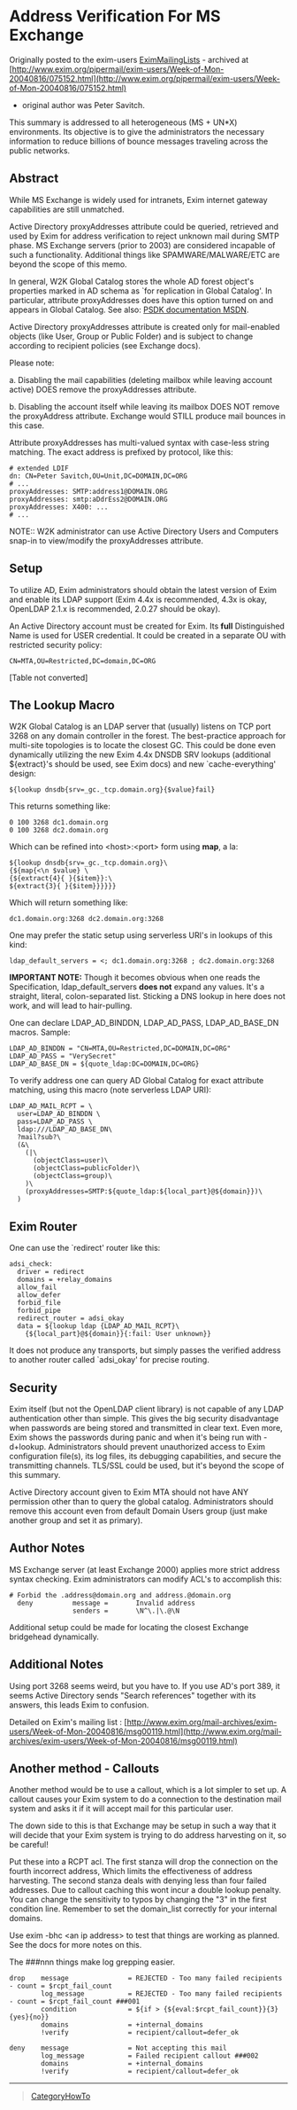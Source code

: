 Address Verification For MS Exchange
====================================

Originally posted to the exim-users
[EximMailingLists](EximMailingLists) - archived at
[http://www.exim.org/pipermail/exim-users/Week-of-Mon-20040816/075152.html](http://www.exim.org/pipermail/exim-users/Week-of-Mon-20040816/075152.html)
- original author was Peter Savitch.

This summary is addressed to all heterogeneous (MS + UN\*X)
environments. Its objective is to give the administrators the necessary
information to reduce billions of bounce messages traveling across the
public networks.

Abstract
--------

While MS Exchange is widely used for intranets, Exim internet gateway
capabilities are still unmatched.

Active Directory proxyAddresses attribute could be queried, retrieved
and used by Exim for address verification to reject unknown mail during
SMTP phase. MS Exchange servers (prior to 2003) are considered incapable
of such a functionality. Additional things like SPAMWARE/MALWARE/ETC are
beyond the scope of this memo.

In general, W2K Global Catalog stores the whole AD forest object's
properties marked in AD schema as \`for replication in Global Catalog'.
In particular, attribute proxyAddresses does have this option turned on
and appears in Global Catalog. See also: [PSDK documentation
MSDN](http://search.microsoft.com/search/results.aspx?qu=PSDK).

Active Directory proxyAddresses attribute is created only for
mail-enabled objects (like User, Group or Public Folder) and is subject
to change according to recipient policies (see Exchange docs).

Please note:

a.  Disabling the mail capabilities (deleting mailbox while leaving
    account active) DOES remove the proxyAddresses attribute.

b.  Disabling the account itself while leaving its mailbox DOES NOT
    remove the proxyAddress attribute. Exchange would STILL produce mail
    bounces in this case.

Attribute proxyAddresses has multi-valued syntax with case-less string
matching. The exact address is prefixed by protocol, like this:

    # extended LDIF
    dn: CN=Peter Savitch,OU=Unit,DC=DOMAIN,DC=ORG
    # ...
    proxyAddresses: SMTP:address1@DOMAIN.ORG
    proxyAddresses: smtp:aDdrEss2@DOMAIN.ORG
    proxyAddresses: X400: ...
    # ...

NOTE:: W2K administrator can use Active Directory Users and Computers
snap-in to view/modify the proxyAddresses attribute.

Setup
-----

To utilize AD, Exim administrators should obtain the latest version of
Exim and enable its LDAP support (Exim 4.4x is recommended, 4.3x is
okay, OpenLDAP 2.1.x is recommended, 2.0.27 should be okay).

An Active Directory account must be created for Exim. Its **full**
Distinguished Name is used for USER credential. It could be created in a
separate OU with restricted security policy:

    CN=MTA,OU=Restricted,DC=domain,DC=ORG

[Table not converted]

The Lookup Macro
----------------

W2K Global Catalog is an LDAP server that (usually) listens on TCP port
3268 on any domain controller in the forest. The best-practice approach
for multi-site topologies is to locate the closest GC. This could be
done even dynamically utilizing the new Exim 4.4x DNSDB SRV lookups
(additional \${extract}'s should be used, see Exim docs) and new
\`cache-everything' design:

    ${lookup dnsdb{srv=_gc._tcp.domain.org}{$value}fail}

This returns something like:

    0 100 3268 dc1.domain.org
    0 100 3268 dc2.domain.org

Which can be refined into &lt;host&gt;:&lt;port&gt; form using **map**, a la:

    ${lookup dnsdb{srv=_gc._tcp.domain.org}\
    {${map{<\n $value} \ 
    {${extract{4}{ }{$item}}:\
    ${extract{3}{ }{$item}}}}}}

Which will return something like:

    dc1.domain.org:3268 dc2.domain.org:3268

One may prefer the static setup using serverless URI's in lookups of
this kind:

    ldap_default_servers = <; dc1.domain.org:3268 ; dc2.domain.org:3268

**IMPORTANT NOTE:**  Though it becomes obvious when one reads the Specification, ldap_default_servers **does not** expand any values.  It's a straight, literal, colon-separated list.  Sticking a DNS lookup in here does not work, and will lead to hair-pulling.

One can declare LDAP\_AD\_BINDDN, LDAP\_AD\_PASS, LDAP\_AD\_BASE\_DN
macros. Sample:

    LDAP_AD_BINDDN = "CN=MTA,OU=Restricted,DC=DOMAIN,DC=ORG"
    LDAP_AD_PASS = "VerySecret"
    LDAP_AD_BASE_DN = ${quote_ldap:DC=DOMAIN,DC=ORG}

To verify address one can query AD Global Catalog for exact attribute
matching, using this macro (note serverless LDAP URI):

    LDAP_AD_MAIL_RCPT = \
      user=LDAP_AD_BINDDN \
      pass=LDAP_AD_PASS \
      ldap:///LDAP_AD_BASE_DN\
      ?mail?sub?\
      (&\
        (|\
          (objectClass=user)\
          (objectClass=publicFolder)\
          (objectClass=group)\
        )\
        (proxyAddresses=SMTP:${quote_ldap:${local_part}@${domain}})\
      )

Exim Router
-----------

One can use the \`redirect' router like this:

    adsi_check:
      driver = redirect
      domains = +relay_domains
      allow_fail
      allow_defer
      forbid_file
      forbid_pipe
      redirect_router = adsi_okay
      data = ${lookup ldap {LDAP_AD_MAIL_RCPT}\
        {${local_part}@${domain}}{:fail: User unknown}}

It does not produce any transports, but simply passes the verified
address to another router called \`adsi\_okay' for precise routing.

Security
--------

Exim itself (but not the OpenLDAP client library) is not capable of any
LDAP authentication other than simple. This gives the big security
disadvantage when passwords are being stored and transmitted in clear
text. Even more, Exim shows the passwords during panic and when it's
being run with -d+lookup. Administrators should prevent unauthorized
access to Exim configuration file(s), its log files, its debugging
capabilities, and secure the transmitting channels. TLS/SSL could be
used, but it's beyond the scope of this summary.

Active Directory account given to Exim MTA should not have ANY
permission other than to query the global catalog. Administrators should
remove this account even from default Domain Users group (just make
another group and set it as primary).

Author Notes
------------

MS Exchange server (at least Exchange 2000) applies more strict address
syntax checking. Exim administrators can modify ACL's to accomplish
this:

    # Forbid the .address@domain.org and address.@domain.org
      deny          message =       Invalid address
                    senders =       \N^\.|\.@\N

Additional setup could be made for locating the closest Exchange
bridgehead dynamically.

Additional Notes
----------------

Using port 3268 seems weird, but you have to. If you use AD's port 389,
it seems Active Directory sends "Search references" together with its
answers, this leads Exim to confusion.

Detailed on Exim's mailing list :
[http://www.exim.org/mail-archives/exim-users/Week-of-Mon-20040816/msg00119.html](http://www.exim.org/mail-archives/exim-users/Week-of-Mon-20040816/msg00119.html)

Another method - Callouts
-------------------------

Another method would be to use a callout, which is a lot simpler to set
up. A callout causes your Exim system to do a connection to the
destination mail system and asks it if it will accept mail for this
particular user.

The down side to this is that Exchange may be setup in such a way that
it will decide that your Exim system is trying to do address harvesting
on it, so be careful!

Put these into a RCPT acl. The first stanza will drop the connection on
the fourth incorrect address, Which limits the effectiveness of address
harvesting. The second stanza deals with denying less than four failed
addresses. Due to callout caching this wont incur a double lookup
penalty. You can change the sensitivity to typos by changing the "3" in
the first condition line. Remember to set the domain\_list correctly for
your internal domains.

Use exim -bhc \<an ip address\> to test that things are working as
planned. See the docs for more notes on this.

The \#\#\#nnn things make log grepping easier.

    drop    message               = REJECTED - Too many failed recipients - count = $rcpt_fail_count
            log_message           = REJECTED - Too many failed recipients - count = $rcpt_fail_count ###001
            condition             = ${if > {${eval:$rcpt_fail_count}}{3}{yes}{no}}
            domains               = +internal_domains
            !verify               = recipient/callout=defer_ok

    deny    message               = Not accepting this mail
            log_message           = Failed recipient callout ###002
            domains               = +internal_domains
            !verify               = recipient/callout=defer_ok

* * * * *

> [CategoryHowTo](CategoryHowTo)
